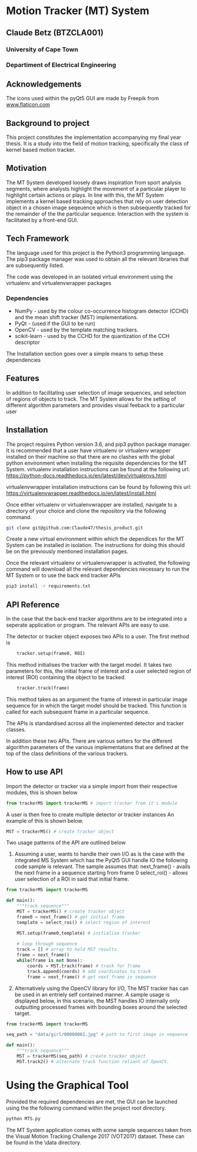 # Motion Tracker (MT) System 
## Claude Betz (BTZCLA001)
### University of Cape Town
### Departiment of Electrical Engineering

## Acknowledgements
The icons used within the pyQt5 GUI are made by Freepik from www.flaticon.com

## Background to project
This project constitutes the implementation accompanying my final year thesis. 
It is a study into the field of motion tracking, specifically the class of
kernel based motion tracker.

## Motivation
The MT System developed loosely draws inspiration from sport analysis segments, where
analysts highlight the movement of a particular player to highlight certain
actions or plays. 
In line with this, the MT System implements a kernel based tracking approaches
that rely on user detection object in a chosen image seqeuence which is then subsequently
tracked for the remainder of the the particular sequence.
Interaction with the system is facilitated by a front-end GUI.

## Tech Framework
The language used for this project is the Python3 programming language. The
pip3 package manager was used to obtain all the relevant libraries that are
subsequently listed.

The code was developed in an isolated virtual environment using the virtualenv
and virtualenvwrapper packages

### Dependencies
- NumPy - used by the colour co-occurrence histogram detector (CCHD) and the mean shift tracker (MST) implementations.
- PyQt - (used if the GUI to be run)
- OpenCV - used by the template matching trackers.
- scikit-learn - used by the CCHD for the quantization of the CCH descriptor

The Installation section goes over a simple means to setup these dependencies

## Features 
In addition to facilitating user selection of image sequences, and selection of
regions of objects to track. The MT System allows for the setting of different algorithm parameters and
provides visual feeback to a particular user

## Installation
The project requires Python version 3.6, and pip3 python package manager.
It is recommended that a user have virtualenv or virtualenv wrapper installed on
their machine so that there are no clashes with the global python environment when installing the requisite dependencies for the MT System.
virtualenv installation instructions can be found at the following url: 
https://python-docs.readthedocs.io/en/latest/dev/virtualenvs.html

virtualenvwrapper installation instructions can be found by following this url:
https://virtualenvwrapper.readthedocs.io/en/latest/install.html

Once either virtualenv or virtualenvwrapper are installed, navigate to a
directory of your choice and clone the repository via the following command.

```bash
git clone git@github.com:Claude47/thesis_product.git
```

Create a new virtual environment within which the dependices for the MT System
can be installed in isolation. The instructions for doing this should be on the
previously mentioned installation pages.

Once the relevant virtualenv or virtualenvwrapper is activated, the following
command will download all the relevant dependencies necessary to run the MT
System or to use the back end tracker APIs

```bash
pip3 install -r requirements.txt
```

## API Reference
In the case that the back-end tracker algorithms are to be integrated into a
seperate application or program. The relevant APIs are easy to use.

The detector or tracker object exposes two APIs to a user. The first method is 
```python
    tracker.setup(frame0, ROI)
```

This method initialises the tracker with the target model. It takes two parameters for this, the initial frame of interest and a user selected region of
interest (ROI) containing the object to be tracked. 

```python
    tracker.track(frame)
```
This method takes as an argument the frame of interest in particular image
sequence for in which the target model should be tracked. This function is
called for each subsequent frame in a particular sequence.

The APIs is standardised across all the implemented detector and tracker
classes. 

In addition these two APIs. There are various setters for the different algorithm parameters of the various implementatons that are
defined at the top of the class definitions of the various trackers.


## How to use API
Import the detector or tracker via a simple import from their respective
modules, this is shown below
```python
from trackerMS import trackerMS # import tracker from it's module
```

A user is then free to create multiple detector or tracker instances
An example of this is shown below.
```python
MST = trackerMS() # create tracker object
```

Two usage patterns of the API are outlined below
1. Assuming a user, wants to handle their own I/O as is the case with the
integrated MS System which has the PyQt5 GUI handle IO the following code sample is relevant.
The sample assumes that:
    next_frame() - avails the next frame in a sequence starting from frame 0 
    select_roi() - allows user selection of a ROI in said
that initial frame. 

```python
from trackerMS import trackerMS

def main():
    """track sequence"""
    MST = trackerMS() # create tracker object
    frame0 = next_frame() # get initial frame
    template = select_roi() # select region of interest

    MST.setup(frame0,template) # initialise tracker
    
    # loop through sequence
    track = [] # array to hold MST results
    frame = next_frame()
    while(frame is not None):
        coords = MST.track(frame) # track for frame
        track.append(coords) # add coordinates to track
        frame = next_frame() # get next frame in sequence 
```

2. Alternatively using the OpenCV library for I/O, The MST tracker has can be used
in an entriely self contained manner. A sample usage is displayed below, in this
scenario, the MST handles IO internally only outputting processed frames with
bounding boxes around the selected target.

```python
from trackerMS import trackerMS

seq_path = "data/girl/00000001.jpg" # path to first image in sequence

def main():
    """track sequence"""
    MST = trackerMS(seq_path) # create tracker object
    MST.track2() # alternate track function reliant of OpenCV.
```

# Using the Graphical Tool
Provided the required dependencies are met, the GUI can be launched using the
the following command within the project root directory.

```bash
python MTS.py
```

The MT System application comes with some sample sequences taken from the Visual
Motion Tracking Challenge 2017 (VOT2017) dataset. These can be found in the \data
directory.




